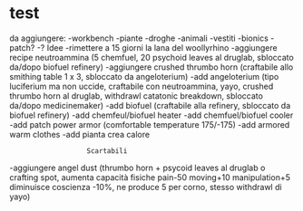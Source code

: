 # test
da aggiungere:
-workbench
-piante
-droghe
-animali
-vestiti
-bionics
-patch?
-?
                        Idee
-rimettere a 15 giorni la lana del woollyrhino
-aggiungere recipe neutroammina (5 chemfuel, 20 psychoid leaves al druglab, sbloccato da/dopo biofuel refinery)
-aggiungere crushed thrumbo horn (craftabile allo smithing table 1 x 3, sbloccato da angeloterium)
-add angeloterium (tipo luciferium ma non uccide, craftabile con neutroammina, yayo, crushed thrumbo horn al druglab, withdrawl catatonic breakdown, sbloccato da/dopo medicinemaker)
-add biofuel (craftabile alla refinery, sbloccato da biofuel refinery)
-add chemfeul/biofuel heater
-add chemfuel/biofuel cooler
-add patch power armor (comfortable temperature 175/-175)
-add armored warm clothes
-add pianta crea calore

                       Scartabili
-aggiungere angel dust (thrumbo horn + psycoid leaves al druglab o crafting spot, aumenta capacità fisiche pain-50 moving+10 manipulation+5 diminuisce coscienza -10%, ne produce 5 per corno, stesso withdrawl di yayo)
